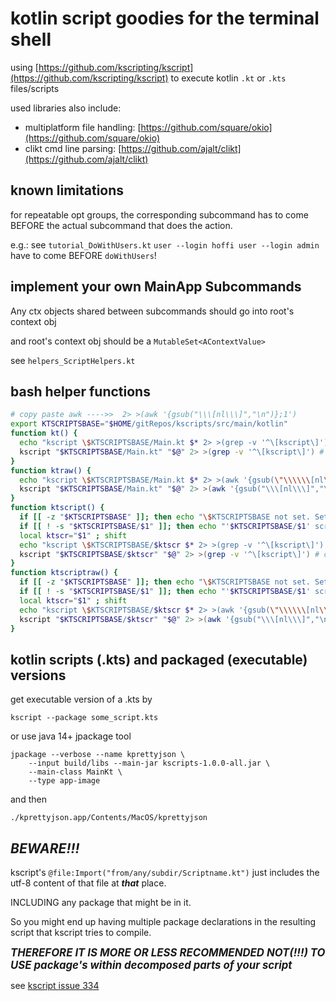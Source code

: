 # kotlin script goodies for the terminal shell

using [https://github.com/kscripting/kscript](https://github.com/kscripting/kscript) to execute kotlin `.kt` or `.kts` files/scripts

used libraries also include:
- multiplatform file handling: [https://github.com/square/okio](https://github.com/square/okio)
- clikt cmd line parsing: [https://github.com/ajalt/clikt](https://github.com/ajalt/clikt)


## known limitations

for repeatable opt groups, the corresponding subcommand has to come BEFORE the actual subcommand that does the action.

e.g.: see `tutorial_DoWithUsers.kt`   `user --login hoffi user --login admin` have to come BEFORE `doWithUsers`!

## implement your own MainApp Subcommands

Any ctx objects shared between subcommands should go into root's context obj

and root's context obj should be a `MutableSet<AContextValue>`

see `helpers_ScriptHelpers.kt`

## bash helper functions

```bash
# copy paste awk ---->>  2> >(awk '{gsub("\\\[nl\\\]","\n")};1')
export KTSCRIPTSBASE="$HOME/gitRepos/kscripts/src/main/kotlin"
function kt() {
  echo "kscript \$KTSCRIPTSBASE/Main.kt $* 2> >(grep -v '^\[kscript\]') # only redirect stderr to grep" >&2
  kscript "$KTSCRIPTSBASE/Main.kt" "$@" 2> >(grep -v '^\[kscript\]') # only redirect stderr to grep
}
function ktraw() {
  echo "kscript \$KTSCRIPTSBASE/Main.kt $* 2> >(awk '{gsub(\"\\\\\\[nl\\\\\\]\",\"\\n\")};1') # only redirect stderr" >&2
  kscript "$KTSCRIPTSBASE/Main.kt" "$@" 2> >(awk '{gsub("\\\[nl\\\]","\n")};1') # only redirect stderr to awk
}
function ktscript() {
  if [[ -z "$KTSCRIPTSBASE" ]]; then echo "\$KTSCRIPTSBASE not set. Set with e.g.: export KTSCRIPTSBASE=\"\$HOME/gitRepos/kscripts/src/main/kotlin\"" >&2 ; fi
  if [[ ! -s "$KTSCRIPTSBASE/$1" ]]; then echo "'$KTSCRIPTSBASE/$1' script does not exist/zero" >&2 ; return 1 ; fi
  local ktscr="$1" ; shift
  echo "kscript \$KTSCRIPTSBASE/$ktscr $* 2> >(grep -v '^\[kscript\]') # only redirect stderr to grep" >&2
  kscript "$KTSCRIPTSBASE/$ktscr" "$@" 2> >(grep -v '^\[kscript\]') # only redirect stderr to grep
}
function ktscriptraw() {
  if [[ -z "$KTSCRIPTSBASE" ]]; then echo "\$KTSCRIPTSBASE not set. Set with e.g.: export KTSCRIPTSBASE=\"\$HOME/gitRepos/kscripts/src/main/kotlin\"" >&2 ; fi
  if [[ ! -s "$KTSCRIPTSBASE/$1" ]]; then echo "'$KTSCRIPTSBASE/$1' script does not exist/zero" >&2 ; return 1 ; fi
  local ktscr="$1" ; shift
  echo "kscript \$KTSCRIPTSBASE/$ktscr $* 2> >(awk '{gsub(\"\\\\\\[nl\\\\\\]\",\"\\n\")};1') # only redirect stderr" >&2
  kscript "$KTSCRIPTSBASE/$ktscr" "$@" 2> >(awk '{gsub("\\\[nl\\\]","\n")};1') # only redirect stderr to awk
}
```

## kotlin scripts (.kts) and packaged (executable) versions

get executable version of a .kts by

```shell
kscript --package some_script.kts
```

or use java 14+ jpackage tool

``````
jpackage --verbose --name kprettyjson \
    --input build/libs --main-jar kscripts-1.0.0-all.jar \
    --main-class MainKt \
    --type app-image
``````

and then

```
./kprettyjson.app/Contents/MacOS/kprettyjson
```

## ***BEWARE!!!***

kscript's `@file:Import("from/any/subdir/Scriptname.kt")` just includes the utf-8 content of that file at ***that*** place.

INCLUDING any package that might be in it.

So you might end up having multiple package declarations in the resulting script that kscript tries to compile.


<big>***THEREFORE IT IS MORE OR LESS RECOMMENDED NOT(!!!) TO USE package's within decomposed parts of your script***</big>

see [kscript issue 334](https://github.com/kscripting/kscript/issues/334)
